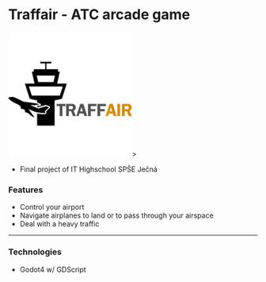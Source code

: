 # Traffair - ATC arcade game
<img src="art/logo.png" width="250"/>>
- Final project of IT Highschool SPŠE Ječná

### Features
- Control your airport
- Navigate airplanes to land or to pass through your airspace
- Deal with a heavy traffic
---
### Technologies
- Godot4 w/ GDScript
